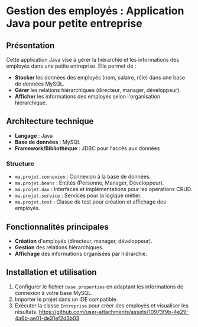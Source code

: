 # Gestion des employés : Application Java pour petite entreprise

## Présentation
Cette application Java vise à gérer la hiérarchie et les informations des employés dans une petite entreprise. Elle permet de :
- **Stocker** les données des employés (nom, salaire, rôle) dans une base de données MySQL.
- **Gérer** les relations hiérarchiques (directeur, manager, développeur).
- **Afficher** les informations des employés selon l'organisation hiérarchique.

## Architecture technique
- **Langage** : Java
- **Base de données** : MySQL
- **Framework/Bibliothèque** : JDBC pour l'accès aux données

### Structure
- `ma.projet.connexion` : Connexion à la base de données.
- `ma.projet.beans` : Entités (Personne, Manager, Développeur).
- `ma.projet.dao` : Interfaces et implémentations pour les opérations CRUD.
- `ma.projet.service` : Services pour la logique métier.
- `ma.projet.test` : Classe de test pour création et affichage des employés.

## Fonctionnalités principales
- **Création** d'employés (directeur, manager, développeur).
- **Gestion** des relations hiérarchiques.
- **Affichage** des informations organisées par hiérarchie.
 
## Installation et utilisation
1. Configurer le fichier `base.properties` en adaptant les informations de connexion à votre base MySQL.
2. Importer le projet dans un IDE compatible.
3. Exécuter la classe `Entreprise` pour créer des employés et visualiser les résultats.
 https://github.com/user-attachments/assets/10973f9b-4e29-4a6b-ae01-de31ef2d3b03

